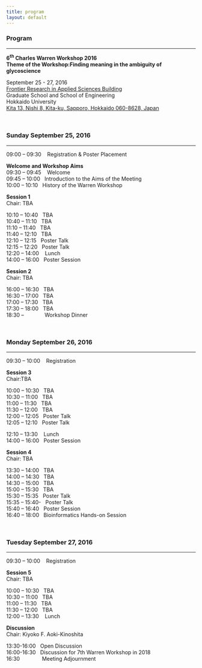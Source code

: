 ```yaml
---
title: program
layout: default
---
```

<!-- MAIN CONTENT -->
<div id="main_content_wrap" class="outer">
  <section id="main_content" class="inner">
<h3>Program</h3>
<hr>
<p><strong>6<sup>th</sup> Charles Warren Workshop 2016<br>
Theme of the Workshop:Finding meaning in the ambiguity of glycoscience</strong></p>
<p>September 25 - 27, 2016<br>
<a href="http://www.oia.hokudai.ac.jp/maps/?p=sapporo">Frontier Research in Applied Sciences Building</a><br>
Graduate School and School of Engineering<br>
Hokkaido University<br>
<a href="https://goo.gl/maps/JtP1MdrwH5U2">Kita 13, Nishi 8, Kita-ku, Sapporo, Hokkaido 060-8628, Japan</a></p>
<br>

<h3>Sunday September 25, 2016</h3>
<hr>
<p>09:00 – 09:30&nbsp;&nbsp;&nbsp; Registration &amp; Poster Placement<br>
<p><strong>Welcome and Workshop Aims</strong><br>
09:30 – 09:45&nbsp;&nbsp;&nbsp; Welcome<br>
09:45 – 10:00&nbsp;&nbsp;&nbsp;Introduction to the Aims of the Meeting<br>
10:00 – 10:10&nbsp;&nbsp;&nbsp;History of the Warren Workshop</p>
<p><strong>Session 1</strong><br>
Chair: TBA</p>
<p>10:10 – 10:40&nbsp;&nbsp;&nbsp;TBA<br>
10:40 – 11:10&nbsp;&nbsp;&nbsp;TBA<br>
11:10 – 11:40&nbsp;&nbsp;&nbsp;TBA<br>
11:40 – 12:10&nbsp;&nbsp;&nbsp;TBA<br>
12:10 – 12:15&nbsp;&nbsp;&nbsp;Poster Talk<br>
12:15 – 12:20&nbsp;&nbsp;&nbsp;Poster Talk<br>
12:20 – 14:00 &nbsp;&nbsp;&nbsp;Lunch<br>
14:00 – 16:00&nbsp;&nbsp;&nbsp;Poster Session</p>
<p><strong>Session 2</strong><br>
Chair: TBA</p>
<p>16:00 – 16:30&nbsp;&nbsp;&nbsp;TBA<br>
16:30 – 17:00&nbsp;&nbsp;&nbsp;TBA<br>
17:00 – 17:30&nbsp;&nbsp;&nbsp;TBA<br>
17:30 – 18:00&nbsp;&nbsp;&nbsp;TBA<br>
18:30 – &nbsp;&nbsp;&nbsp;&nbsp;&nbsp;&nbsp;&nbsp;&nbsp;&nbsp;&nbsp;&nbsp;&nbsp;&nbsp;Workshop Dinner</p>
<br>
<h3> Monday September 26, 2016</h3>
<hr>
<p>09:30 – 10:00&nbsp;&nbsp;&nbsp; Registration</p>
<p><strong>Session 3</strong><br>
Chair:TBA</p>
<p>10:00 – 10:30&nbsp;&nbsp;&nbsp;TBA<br>
10:30 – 11:00&nbsp;&nbsp;&nbsp;TBA<br>
11:00 – 11:30&nbsp;&nbsp;&nbsp;TBA<br>
11:30 – 12:00&nbsp;&nbsp;&nbsp;TBA<br>
12:00 – 12:05&nbsp;&nbsp;&nbsp;Poster Talk<br>
12:05 – 12:10&nbsp;&nbsp;&nbsp;Poster Talk</p>
12:10 – 13:30 &nbsp;&nbsp;&nbsp;Lunch<br>
14:00 – 16:00&nbsp;&nbsp;&nbsp;Poster Session</p>
<p><strong>Session 4</strong><br>
Chair: TBA</p>
<p>13:30 – 14:00&nbsp;&nbsp;&nbsp;TBA<br>
14:00 – 14:30&nbsp;&nbsp;&nbsp;TBA<br>
14:30 – 15:00&nbsp;&nbsp;&nbsp;TBA<br>
15:00 – 15:30&nbsp;&nbsp;&nbsp;TBA<br>
15:30 – 15:35&nbsp;&nbsp;&nbsp;Poster Talk<br>
15:35 – 15:40-&nbsp;&nbsp;&nbsp;Poster Talk<br>
15:40 – 16:40&nbsp;&nbsp;&nbsp;Poster Session<br>
16:40 – 18:00&nbsp;&nbsp;&nbsp;Bioinformatics Hands-on Session</p>
<br>
<h3>Tuesday September 27, 2016</h3>
<hr>
<p>09:30 – 10:00&nbsp;&nbsp;&nbsp; Registration</p>
<p><strong>Session 5</strong><br>
Chair: TBA</p>
<p>10:00 – 10:30&nbsp;&nbsp;&nbsp;TBA<br>
10:30 – 11:00&nbsp;&nbsp;&nbsp;TBA<br>
11:00 – 11:30&nbsp;&nbsp;&nbsp;TBA<br>
11:30 – 12:00&nbsp;&nbsp;&nbsp;TBA<br>
12:00 – 13:30 &nbsp;&nbsp;&nbsp;Lunch</p>
<p><strong>Discussion</strong><br>
Chair: Kiyoko F. Aoki-Kinoshita</p>
<p>13:30-16:00&nbsp;&nbsp;&nbsp;Open Discussion<br>
16:00-16:30&nbsp;&nbsp;&nbsp;Discussion for 7th Warren Workshop in 2018<br>
16:30&nbsp;&nbsp;&nbsp;&nbsp;&nbsp;&nbsp;&nbsp;&nbsp;&nbsp;&nbsp;&nbsp;&nbsp;&nbsp;&nbsp;&nbsp;Meeting Adjournment</p>
<br>
 </section>
</div>
